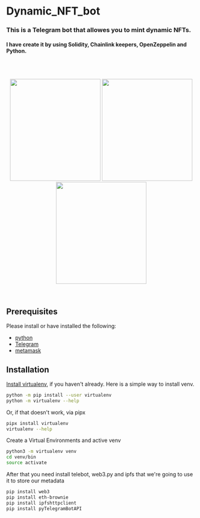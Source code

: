 # Dynamic_NFT_bot
<h3>This is a Telegram bot that allowes you to mint dynamic NFTs.</h3><h4>I have create it by using Solidity, Chainlink keepers, OpenZeppelin and Python.</h4>

<br/><br/>
<p align="center">
<img src="https://github.com/Sajad-Salehi/Dynamic_NFT_Bot/blob/main/images/1.png" width="240" height="270">
<img src="https://github.com/Sajad-Salehi/Dynamic_NFT_Bot/blob/main/images/2.png" width="240" height="270">
<img src="https://github.com/Sajad-Salehi/Dynamic_NFT_Bot/blob/main/images/3.png" width="240" height="270">
</p><br>


## Prerequisites
Please install or have installed the following:

- [python](https://www.python.org/downloads/)
- [Telegram](https://telegram.org/)
- [metamask](https://www.google.com/url?sa=t&rct=j&q=&esrc=s&source=web&cd=&cad=rja&uact=8&ved=2ahUKEwjtl7Oi6N_4AhWei_0HHbjzDH4QjBB6BAgHEAE&url=https%3A%2F%2Fmetamask.io%2Fdownload%2F&usg=AOvVaw049ASZIf5umKu9KN8vjUeH)


## Installation
[Install virtualenv](https://virtualenv.pypa.io/en/latest/installation.html), if you haven't already. Here is a simple way to install venv.

```bash
python -m pip install --user virtualenv
python -m virtualenv --help
```

Or, if that doesn't work, via pipx
```bash
pipx install virtualenv
virtualenv --help
```

Create a Virtual Environments and active venv
```bash
python3 -m virtualenv venv
cd venv/bin
source activate
```

After that you need install telebot, web3.py and ipfs that we're going to use it to store our metadata 
```bash
pip install web3
pip install eth-brownie
pip install ipfshttpclient
pip install pyTelegramBotAPI
```

